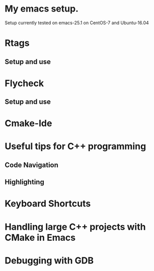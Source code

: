 # My emacs setup.
Setup currently tested on emacs-25.1 on CentOS-7 and Ubuntu-16.04 

# Rtags
## Setup and use

# Flycheck
## Setup and use

# Cmake-Ide

# Useful tips for C++ programming
## Code Navigation
## Highlighting

# Keyboard Shortcuts

# Handling large C++ projects with CMake in Emacs

# Debugging with GDB


